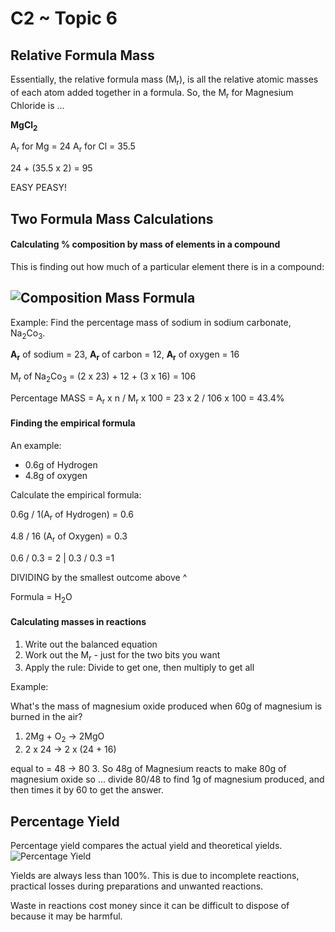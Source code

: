 # C2 ~ Topic 6
## Relative Formula Mass

Essentially, the relative formula mass (M<sub>r</sub>), is all the relative atomic masses of each atom added together in a formula. So, the M<sub>r</sub> for Magnesium Chloride is ...

**MgCl<sub>2</sub>**

A<sub>r</sub> for Mg = 24
A<sub>r</sub> for Cl = 35.5

24 + (35.5 x 2) = 95

EASY PEASY!

## Two Formula Mass Calculations
#### Calculating % composition by mass of elements in a compound

This is finding out how much of a particular element there is in a compound:

![Composition Mass Formula](http://wps.prenhall.com/wps/media/objects/1053/1078985/pmimages/hill03PM_0625.gif)
---

Example:
Find the percentage mass of sodium in sodium carbonate, Na<sub>2</sub>Co<sub>3</sub>.

**A<sub>r</sub>** of sodium = 23, **A<sub>r</sub>** of carbon = 12, **A<sub>r</sub>** of oxygen = 16

M<sub>r</sub> of Na<sub>2</sub>Co<sub>3</sub> = (2 x 23) + 12 + (3 x 16) = 106

Percentage MASS = A<sub>r</sub> x n / M<sub>r</sub> x 100 = 23 x 2 / 106 x 100 = 43.4%

#### Finding the empirical formula

An example:

* 0.6g of Hydrogen
* 4.8g of oxygen

Calculate the empirical formula:

0.6g / 1(A<sub>r</sub> of Hydrogen) = 0.6

4.8 / 16 (A<sub>r</sub> of Oxygen) = 0.3

0.6 / 0.3 = 2 | 0.3 / 0.3 =1

DIVIDING by the smallest outcome above ^

Formula = H<sub>2</sub>O

#### Calculating masses in reactions

1. Write out the balanced equation
2. Work out the M<sub>r</sub> - just for the two bits you want
3. Apply the rule: Divide to get one, then multiply to get all

Example:

What's the mass of magnesium oxide produced when 60g of magnesium is burned in the air?

1. 2Mg + O<sub>2</sub> -> 2MgO
2. 2 x 24 -> 2 x (24 + 16)

 equal to = 48 -> 80
3. So 48g of Magnesium reacts to make 80g of magnesium oxide so ... divide 80/48 to find 1g of magnesium produced, and then times it by 60 to get the answer.

## Percentage Yield

Percentage yield compares the actual yield and theoretical yields.
![Percentage Yield](http://moodleshare.org/pluginfile.php/8902/mod_page/content/1/Stoichiometry/Images/Topic_7/_Yield_Equation.jpg)

Yields are always less than 100%. This is due to incomplete reactions, practical losses during preparations and unwanted reactions.

Waste in reactions cost money since it can be difficult to dispose of because it may be harmful.
